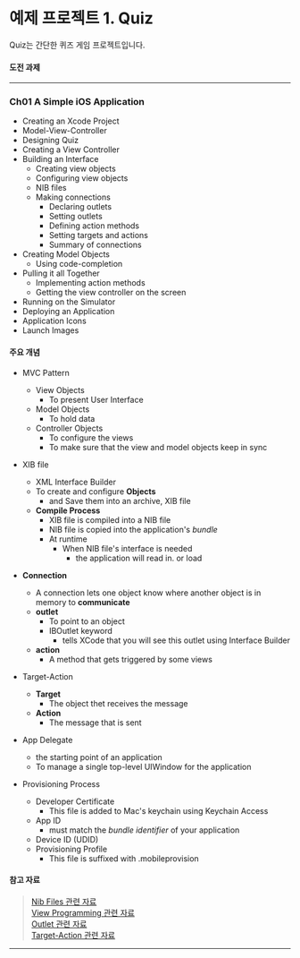 예제 프로젝트 1. Quiz
==================

Quiz는 간단한 퀴즈 게임 프로젝트입니다.

#### 도전 과제

----------------------------------------------------------------------

### Ch01 A Simple iOS Application

* Creating an Xcode Project
* Model-View-Controller
* Designing Quiz
* Creating a View Controller
* Building an Interface
    * Creating view objects
    * Configuring view objects
    * NIB files
    * Making connections
        * Declaring outlets
        * Setting outlets
        * Defining action methods
        * Setting targets and actions
        * Summary of connections
* Creating Model Objects
    * Using code-completion
* Pulling it all Together
    * Implementing action methods
    * Getting the view controller on the screen
* Running on the Simulator
* Deploying an Application
* Application Icons
* Launch Images

#### 주요 개념

* MVC Pattern
    * View Objects
        * To present User Interface
    * Model Objects
        * To hold data
    * Controller Objects
        * To configure the views
        * To make sure that the view and model objects keep in sync
  
* XIB file
    * XML Interface Builder
    * To create and configure **Objects**
        * and Save them into an archive, XIB file
    * **Compile Process**
        * XIB file is compiled into a NIB file
        * NIB file is copied into the application's *bundle*
        * At runtime
            * When NIB file's interface is needed
                * the application will read in. or load
  
* **Connection**
    * A connection lets one object know where another object is in memory to **communicate**
    * **outlet**
        * To point to an object
        * IBOutlet keyword
            * tells XCode that you will see this outlet using Interface Builder
    * **action**
        * A method that gets triggered by some views
  
* Target-Action
    * **Target**
        * The object thet receives the message
    * **Action**
        * The message that is sent
  
* App Delegate
    * the starting point of an application
    * To manage a single top-level UIWindow for the application
  
* Provisioning Process
    * Developer Certificate
        * This file is added to Mac's keychain using Keychain Access
    * App ID
        * must match the *bundle identifier* of your application
    * Device ID (UDID)
    * Provisioning Profile
        * This file is suffixed with .mobileprovision
  
#### 참고 자료

> [Nib Files 관련 자료](https://developer.apple.com/library/content/documentation/Cocoa/Conceptual/LoadingResources/CocoaNibs/CocoaNibs.html)  
> [View Programming 관련 자료](https://developer.apple.com/library/content/documentation/WindowsViews/Conceptual/ViewPG_iPhoneOS/Introduction/Introduction.html)  
> [Outlet 관련 자료](https://developer.apple.com/library/content/documentation/General/Conceptual/Devpedia-CocoaApp/Outlet.html)  
> [Target-Action 관련 자료](https://developer.apple.com/library/content/documentation/General/Conceptual/Devpedia-CocoaApp/TargetAction.html#//apple_ref/doc/uid/TP40009071-CH3-SW1)  

----------------------------------------------------------------------

